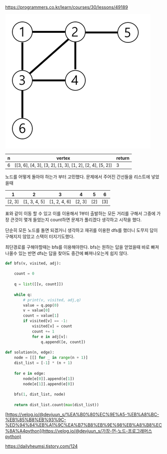 https://programmers.co.kr/learn/courses/30/lessons/49189



![image.png](\images\dec85ab5-0273-47b3-ba73-fc0b5f6be28a.png)



| n    | vertex                                                   | return |
| ---- | -------------------------------------------------------- | ------ |
| 6    | [[3, 6], [4, 3], [3, 2], [1, 3], [1, 2], [2, 4], [5, 2]] | 3      |



노드를 어떻게 돌아야 하는가 부터 고민했다. 문제에서 주어진 간선들을 리스트에 넣었을때

|   1    |      2       |      3       |   4    |  5   |  6   |
| :----: | :----------: | :----------: | :----: | :--: | :--: |
| [2, 3] | [1, 3, 4, 5] | [1, 2, 4, 6] | [2, 3] | [2]  | [3]  |

표와 같이 이동 할 수 있고 이를 이용해서 1부터 출발하는 모든 거리를 구해서 그중에 가장 큰것이 몇개 들었는지 count하면 문제가 풀리겠다 생각하고 시작을 했다.



단순히 모든 노드를 돌면 되겠거니 생각하고 재귀를 이용한 dfs를 했더니 도무지 답이 구해지지 않았고 스택이 터지기도했다. 

최단경로를 구해야할때는 bfs를 이용해야한다. bfs는 원하는 답을 얻었을때 바로 빠져나올수 있는 반면 dfs는 답을 찾아도 중간에 빠져나오는게 쉽지 않다.





```python
def bfs(v, visited, adj):

    count = 0

    q = list([[v, count]])
   
    while q:
        # print(v, visited, adj,q)
        value = q.pop(0)
        v = value[0]
        count = value[1]
        if visited[v] == -1:
            visited[v] = count
            count += 1
            for e in adj[v]:
                q.append([e, count])

def solution(n, edge):
    node = [[] for _ in range(n + 1)]
    dist_list = [-1] * (n + 1)

    for e in edge:
        node[e[0]].append(e[1])
        node[e[1]].append(e[0])

    bfs(1, dist_list, node)

    return dist_list.count(max(dist_list))
```





[https://velog.io/@devjuun_s/%EA%B0%80%EC%9E%A5-%EB%A8%BC-%EB%85%B8%EB%93%9C-%ED%94%84%EB%A1%9C%EA%B7%B8%EB%9E%98%EB%A8%B8%EC%8A%A4python](https://velog.io/@devjuun_s/가장-먼-노드-프로그래머스python)

https://dailyheumsi.tistory.com/124

